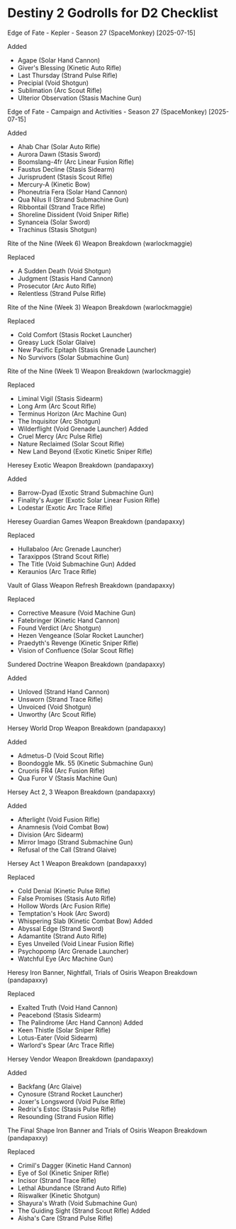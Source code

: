 Destiny 2 Godrolls for D2 Checklist
===================================

Edge of Fate - Kepler - Season 27 (SpaceMonkey) [2025-07-15]

Added
* Agape (Solar Hand Cannon)
* Giver's Blessing (Kinetic Auto Rifle)
* Last Thursday (Strand Pulse Rifle)
* Precipial (Void Shotgun)
* Sublimation (Arc Scout Rifle)
* Ulterior Observation (Stasis Machine Gun)

Edge of Fate - Campaign and Activities - Season 27 (SpaceMonkey) [2025-07-15]

Added
* Ahab Char (Solar Auto Rifle)
* Aurora Dawn (Stasis Sword)
* Boomslang-4fr (Arc Linear Fusion Rifle)
* Faustus Decline (Stasis Sidearm)
* Jurisprudent (Stasis Scout Rifle)
* Mercury-A (Kinetic Bow)
* Phoneutria Fera (Solar Hand Cannon)
* Qua Nilus II (Strand Submachine Gun)
* Ribbontail (Strand Trace Rifle)
* Shoreline Dissident (Void Sniper Rifle)
* Synanceia (Solar Sword)
* Trachinus (Stasis Shotgun)

Rite of the Nine (Week 6) Weapon Breakdown (warlockmaggie)

Replaced
* A Sudden Death (Void Shotgun)
* Judgment (Stasis Hand Cannon)
* Prosecutor (Arc Auto Rifle)
* Relentless (Strand Pulse Rifle)

Rite of the Nine (Week 3) Weapon Breakdown (warlockmaggie)

Replaced
* Cold Comfort (Stasis Rocket Launcher)
* Greasy Luck (Solar Glaive)
* New Pacific Epitaph (Stasis Grenade Launcher)
* No Survivors (Solar Submachine Gun)

Rite of the Nine (Week 1) Weapon Breakdown (warlockmaggie)

Replaced
* Liminal Vigil (Stasis Sidearm)
* Long Arm (Arc Scout Rifle)
* Terminus Horizon (Arc Machine Gun)
* The Inquisitor (Arc Shotgun)
* Wilderflight (Void Grenade Launcher)
Added
* Cruel Mercy (Arc Pulse Rifle)
* Nature Reclaimed (Solar Scout Rifle)
* New Land Beyond (Exotic Kinetic Sniper Rifle)

Heresey Exotic Weapon Breakdown (pandapaxxy)

Added
* Barrow-Dyad (Exotic Strand Submachine Gun)
* Finality's Auger (Exotic Solar Linear Fusion Rifle)
* Lodestar (Exotic Arc Trace Rifle)

Heresey Guardian Games Weapon Breakdown (pandapaxxy)

Replaced
* Hullabaloo (Arc Grenade Launcher)
* Taraxippos (Strand Scout Rifle)
* The Title (Void Submachine Gun)
Added
* Keraunios (Arc Trace Rifle)

Vault of Glass Weapon Refresh Breakdown (pandapaxxy)

Replaced
* Corrective Measure (Void Machine Gun)
* Fatebringer (Kinetic Hand Cannon)
* Found Verdict (Arc Shotgun)
* Hezen Vengeance (Solar Rocket Launcher)
* Praedyth's Revenge (Kinetic Sniper Rifle)
* Vision of Confluence (Solar Scout Rifle)

Sundered Doctrine Weapon Breakdown (pandapaxxy)

Added
* Unloved (Strand Hand Cannon)
* Unsworn (Strand Trace Rifle)
* Unvoiced (Void Shotgun)
* Unworthy (Arc Scout Rifle)

Hersey World Drop Weapon Breakdown (pandapaxxy)

Added
* Admetus-D (Void Scout Rifle)
* Boondoggle Mk. 55 (Kinetic Submachine Gun)
* Cruoris FR4 (Arc Fusion Rifle)
* Qua Furor V (Stasis Machine Gun)

Hersey Act 2, 3 Weapon Breakdown (pandapaxxy)

Added
* Afterlight (Void Fusion Rifle)
* Anamnesis (Void Combat Bow)
* Division (Arc Sidearm)
* Mirror Imago (Strand Submachine Gun)
* Refusal of the Call (Strand Glaive)

Hersey Act 1 Weapon Breakdown (pandapaxxy)

Replaced
* Cold Denial (Kinetic Pulse Rifle)
* False Promises (Stasis Auto Rifle)
* Hollow Words (Arc Fusion Rifle)
* Temptation's Hook (Arc Sword)
* Whispering Slab (Kinetic Combat Bow)
Added
* Abyssal Edge (Strand Sword)
* Adamantite (Strand Auto Rifle)
* Eyes Unveiled (Void Linear Fusion Rifle)
* Psychopomp (Arc Grenade Launcher)
* Watchful Eye (Arc Machine Gun)

Heresy Iron Banner, Nightfall, Trials of Osiris Weapon Breakdown (pandapaxxy)

Replaced
* Exalted Truth (Void Hand Cannon)
* Peacebond (Stasis Sidearm)
* The Palindrome (Arc Hand Cannon)
Added
* Keen Thistle (Solar Sniper Rifle)
* Lotus-Eater (Void Sidearm)
* Warlord's Spear (Arc Trace Rifle)

Hersey Vendor Weapon Breakdown (pandapaxxy)

Added
* Backfang (Arc Glaive)
* Cynosure (Strand Rocket Launcher)
* Joxer's Longsword (Void Pulse Rifle)
* Redrix's Estoc (Stasis Pulse Rifle)
* Resounding (Strand Fusion Rifle)

The Final Shape Iron Banner and Trials of Osiris Weapon Breakdown (pandapaxxy)

Replaced
* Crimil's Dagger (Kinetic Hand Cannon)
* Eye of Sol (Kinetic Sniper Rifle)
* Incisor (Strand Trace Rifle)
* Lethal Abundance (Strand Auto Rifle)
* Riiswalker (Kinetic Shotgun)
* Shayura's Wrath (Void Submachine Gun)
* The Guiding Sight (Strand Scout Rifle)
Added
* Aisha's Care (Strand Pulse Rifle)

